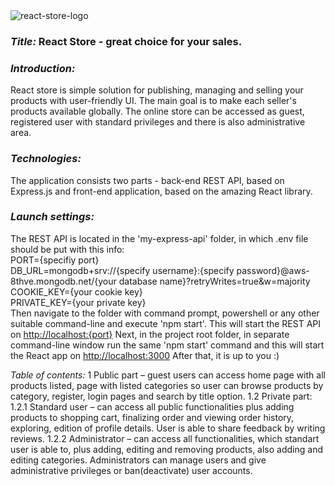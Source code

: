 <img src="https://res.cloudinary.com/devpor11z/image/upload/v1597228588/nqmxfnsgbjtasmipxum7.png" alt="react-store-logo" />
<h3><i>Title: </i><b>React Store</b> - great choice for your sales.</h3>

### <i>Introduction: </i>
React store is simple solution for publishing, managing and selling your products with user-friendly UI.
The main goal is to make each seller's products available globally. The online store can be accessed as guest,
registered user with standard privileges and there is also administrative area.

### <i>Technologies: </i><br>
The application consists two parts - back-end REST API, based on Express.js and front-end application,
based on the amazing React library.

### <i>Launch settings: </i>
The REST API is located in the 'my-express-api' folder, in which .env file should be put with this info:<br>
PORT={specifiy port}<br>
DB_URL=mongodb+srv://{specify username}:{specify password}@aws-8thve.mongodb.net/{your database name}?retryWrites=true&w=majority<br>
COOKIE_KEY={your cookie key}<br>
PRIVATE_KEY={your private key}<br>
Then navigate to the folder with command prompt, powershell or
any other suitable command-line and execute 'npm start'. This will start the REST API on
[http://localhost:{port}](http://localhost:{port})
Next, in the project root folder, in separate command-line window run the same 'npm start' command and
this will start the React app on [http://localhost:3000](http://localhost:3000)
After that, it is up to you :)

<i>Table of contents: </i>
1 Public part – guest users can access home page with all products listed, page with listed categories so user can browse products by category, register, login pages and search by title option.
1.2 Private part:
1.2.1 Standard user – can access all public functionalities plus adding products to shopping cart, finalizing order and viewing order history, exploring, edition of profile details. User is able to share feedback by writing reviews.
1.2.2 Administrator – can access all functionalities, which standart user is able to, plus adding, editing and removing products, also adding and editing categories. Administrators can manage users and give administrative privileges or ban(deactivate) user accounts.
